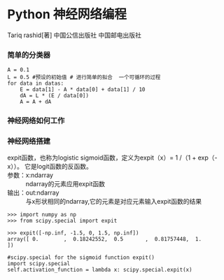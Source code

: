 # Python 神经网络编程
Tariq rashid[著] 中国公信出版社 中国邮电出版社

### 简单的分类器

```
A = 0.1
L = 0.5 #预设的初始值 # 进行简单的拟合  一个可循环的过程
for data in datas:
    E = data[1] - A * data[0] + data[1] / 10
    dA = L * (E / data[0])
    A = A + dA
```

### 神经网络如何工作


### 神经网络搭建

expit函数，也称为logistic sigmoid函数，定义为expit（x）= 1 /（1 + exp（-x））。 它是logit函数的反函数。  
参数：x:ndarray  
　　　ndarray的元素应用expit函数  
输出：out:ndarray  
　　　与x形状相同的ndarray,它的元素是对应元素输入expit函数的结果  
```
>>> import numpy as np
>>> from scipy.special import expit

>>> expit([-np.inf, -1.5, 0, 1.5, np.inf])
array([ 0.        ,  0.18242552,  0.5       ,  0.81757448,  1.        ])
```
```
#scipy.special for the sigmoid function expit()
import scipy.special
self.activation_function = lambda x: scipy.special.expit(x)
```
